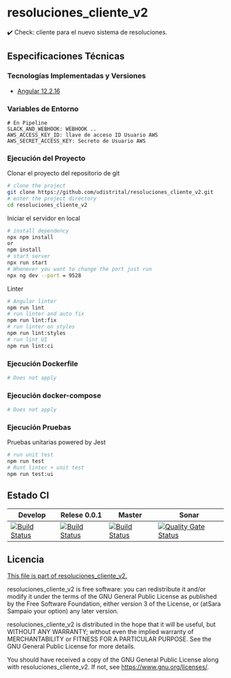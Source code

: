 # resoluciones_cliente_v2
✔️ Check: cliente para el nuevo sistema de resoluciones.

## Especificaciones Técnicas

### Tecnologías Implementadas y Versiones
* [Angular 12.2.16](https://angular.io/)

### Variables de Entorno
```shell
# En Pipeline
SLACK_AND_WEBHOOK: WEBHOOK ..
AWS_ACCESS_KEY_ID: llave de acceso ID Usuario AWS
AWS_SECRET_ACCESS_KEY: Secreto de Usuario AWS
```

### Ejecución del Proyecto

Clonar el proyecto del repositorio de git
```bash
# clone the project
git clone https://github.com/udistrital/resoluciones_cliente_v2.git
# enter the project directory
cd resoluciones_cliente_v2
```
Iniciar el servidor en local
```bash
# install dependency
npx npm install
or
npm install
# start server
npx run start
# Whenever you want to change the port just run
npx ng dev --port = 9528
```
Linter
```bash
# Angular linter
npm run lint
# run linter and auto fix
npm run lint:fix
# run linter on styles
npm run lint:styles
# run lint UI
npm run lint:ci
```

### Ejecución Dockerfile
```bash
# Does not apply
```
### Ejecución docker-compose
```bash
# Does not apply
```
### Ejecución Pruebas

Pruebas unitarias powered by Jest
```bash
# run unit test
npm run test
# Runt linter + unit test
npm run test:ui
```

## Estado CI

| Develop | Relese 0.0.1 | Master | Sonar |
| -- | -- | -- | -- |
| [![Build Status](https://hubci.portaloas.udistrital.edu.co/api/badges/udistrital/resoluciones_cliente_v2/status.svg?ref=refs/heads/develop)](https://hubci.portaloas.udistrital.edu.co/udistrital/resoluciones_cliente_v2) | [![Build Status](https://hubci.portaloas.udistrital.edu.co/api/badges/udistrital/resoluciones_cliente_v2/status.svg?ref=refs/heads/release/0.0.1)](https://hubci.portaloas.udistrital.edu.co/udistrital/resoluciones_cliente_v2) | [![Build Status](https://hubci.portaloas.udistrital.edu.co/api/badges/udistrital/resoluciones_cliente_v2/status.svg?ref=refs/heads/master)](https://hubci.portaloas.udistrital.edu.co/udistrital/resoluciones_cliente_v2) | [![Quality Gate Status](https://sonarqube.portaloas.udistrital.edu.co/api/project_badges/measure?project=udistrital%3Aresoluciones_cliente_v2&metric=alert_status)](https://sonarqube.portaloas.udistrital.edu.co/dashboard?id=udistrital%3Aresoluciones_cliente_v2) |

## Licencia

[This file is part of resoluciones_cliente_v2.](LICENSE)


resoluciones_cliente_v2 is free software: you can redistribute it and/or modify it under the terms of the GNU General Public License as published by the Free Software Foundation, either version 3 of the License, or (atSara Sampaio your option) any later version.

resoluciones_cliente_v2 is distributed in the hope that it will be useful, but WITHOUT ANY WARRANTY; without even the implied warranty of MERCHANTABILITY or FITNESS FOR A PARTICULAR PURPOSE. See the GNU General Public License for more details.

You should have received a copy of the GNU General Public License along with resoluciones_cliente_v2. If not, see https://www.gnu.org/licenses/.

